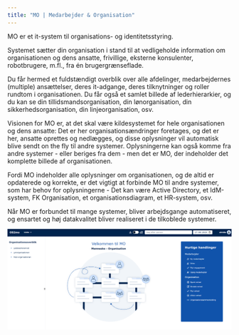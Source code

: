 ```yaml
---
title: "MO | Medarbejder & Organisation"
---
```


MO er et it-system til organisations- og identitetsstyring.

Systemet sætter din organisation i stand til at vedligeholde information om organisationen og dens ansatte, frivillige, eksterne konsulenter, robotbrugere, m.fl., fra én brugergrænseflade.

Du får hermed et fuldstændigt overblik over alle afdelinger, medarbejdernes (multiple) ansættelser, deres it-adgange, deres tilknytninger og roller rundtom i organisationen. Du får også et samlet billede af lederhierarkier, og du kan se din tillidsmandsorganisation, din lønorganisation, din sikkerhedsorganisation, din linjeorganisation, osv.

Visionen for MO er, at det skal være kildesystemet for hele organisationen og dens ansatte: Det er her organisationsændringer foretages, og det er her, ansatte oprettes og nedlægges, og disse oplysninger vil automatisk blive sendt on the fly til andre systemer. Oplysningerne kan også komme fra andre systemer - eller beriges fra dem - men det er MO, der indeholder det komplette billede af organisationen.

Fordi MO indeholder alle oplysninger om organisationen, og de altid er opdaterede og korrekte, er det vigtigt at forbinde MO til andre systemer, som har behov for oplysningerne - Det kan være Active Directory, et IdM-system, FK Organisation, et organisationsdiagram, et HR-system, osv.

Når MO er forbundet til mange systemer, bliver arbejdsgange automatiseret, og ensartet og høj datakvalitet bliver realiseret i de tilkoblede systemer.

![image](./graphics/MOforside.png)
